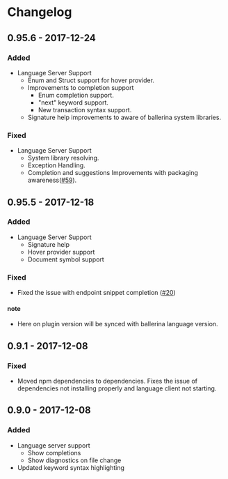 # Changelog

## 0.95.6 - 2017-12-24

### Added
- Language Server Support
    - Enum and Struct support for hover provider.
    - Improvements to completion support
        - Enum completion support.
        - "next" keyword support.
        - New transaction syntax support.
    - Signature help improvements to aware of ballerina system libraries.
    
### Fixed
- Language Server Support
    - System library resolving.
    - Exception Handling.
    - Completion and suggestions Improvements with packaging awareness([#59](https://github.com/ballerinalang/language-server/issues/59)).

## 0.95.5 - 2017-12-18
### Added
- Language Server Support
    - Signature help
    - Hover provider support
    - Document symbol support
### Fixed
- Fixed the issue with endpoint snippet completion ([#20](https://github.com/ballerinalang/plugin-vscode/issues/20))

#### note 
- Here on plugin version will be synced with ballerina language version.

## 0.9.1 - 2017-12-08
### Fixed
- Moved npm dependencies to dependencies. Fixes the issue of dependencies not installing properly and language client not starting.

## 0.9.0 - 2017-12-08
### Added
- Language server support
    - Show completions
    - Show diagnostics on file change
- Updated keyword syntax highlighting
